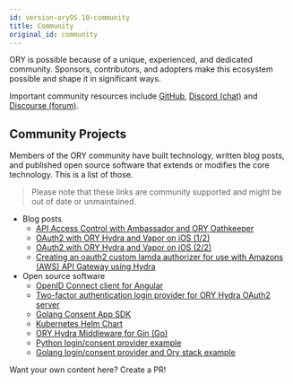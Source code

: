 ```yaml
---
id: version-oryOS.10-community
title: Community
original_id: community
---
```


ORY is possible because of a unique, experienced, and dedicated community. Sponsors, contributors, and adopters make this
ecosystem possible and shape it in significant ways.

Important community resources include [GitHub](), [Discord (chat)]() and [Discourse (forum)]().

## Community Projects

Members of the ORY community have built technology, written blog posts, and published open source software that extends
or modifies the core technology. This is a list of those.

> Please note that these links are community supported and might be out of date or unmaintained.

* Blog posts
  * [API Access Control with Ambassador and ORY Oathkeeper](https://blog.getambassador.io/part-2-api-access-control-and-authentication-with-kubernetes-ambassador-and-ory-oathkeeper-q-a-127fa57f6332?utm_content=76739953&utm_medium=social&utm_source=twitter)
  * [OAuth2 with ORY Hydra and Vapor on iOS (1/2)](https://medium.com/12plus1/oauth2-with-ory-hydra-vapor-3-and-ios-12-ca0e61c28f5a)
  * [OAuth2 with ORY Hydra and Vapor on iOS (2/2)](https://medium.com/12plus1/oauth2-implementation-with-ory-hydra-vapor-3-and-ios-12-d1fe688a5479)
  * [Creating an oauth2 custom lamda authorizer for use with Amazons (AWS) API Gateway using Hydra](https://blogs.edwardwilde.com/2017/01/12/creating-an-oauth2-custom-lamda-authorizer-for-use-with-amazons-aws-api-gateway-using-hydra/)
* Open source software
  * [OpenID Connect client for Angular](https://git.webmeisterei.com/minadmin/js-oidc)
  * [Two-factor authentication login provider for ORY Hydra OAuth2 server](https://github.com/epandurski/hydra_login2f)
  * [Golang Consent App SDK](https://github.com/janekolszak/idp)
  * [Kubernetes Helm Chart](https://github.com/kubernetes/charts/pull/1022)
  * [ORY Hydra Middleware for Gin (Go)](https://github.com/janekolszak/gin-hydra)
  * [Python login/consent provider example](https://github.com/westphahl/hydra-login-consent-python)
  * [Golang login/consent provider and Ory stack example](https://github.com/piensa/logico)

Want your own content here? Create a PR!
